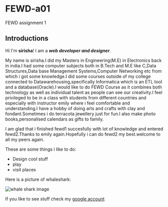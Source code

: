 # FEWD-a01
FEWD assignment 1
## Introductions
Hi I'm **sirisha**! I am a _**web developer and designer**_.

My name is sirisha.I did my Masters in Engineering(M.E) in Electronics back in india.I had some computer subjects both in B.Tech and M.E like C,Data Structures,Data base Management Systems,Computer Networking etc from which i got some knowledge.I did some courses outside of my college connected to Datawarehousing,specifically Informatica which is an ETL tool and a database(Oracle).I would like to do FEWD Course as it combines both technology as well as individual talent as people can see our creativity.I feel privileged to be in a class with students from different countries and especially with instructor emily where i feel comfortable and understanding.I have a hobby of doing arts and crafts with clay and fondant.Sometimes i do terracota jewellery just for fun.I also make photo books,personalised calendars as gifts to family.

I am glad that i finished fewd1 succesfully with lot of knowledge and entered fewd2.Thanks to emily again.Hopefully i can do fewd2 my best.welcome to all my peers again.

These are some things i like to do:
* Design cool stuff
* play
* visit places

Here is a picture of whaleshark:

![whale shark image]( https://unsplash.com/photos/Abj_zUko6Mg)

If you like to see stuff check my [google account](https://news.google.com/?hl=en-US&gl=US&ceid=US:en)

